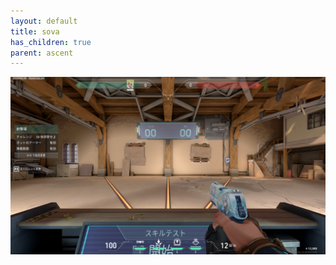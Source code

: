 ```yaml
---
layout: default
title: sova
has_children: true
parent: ascent
---
```


![sample](/image/valorant_sample.png)
